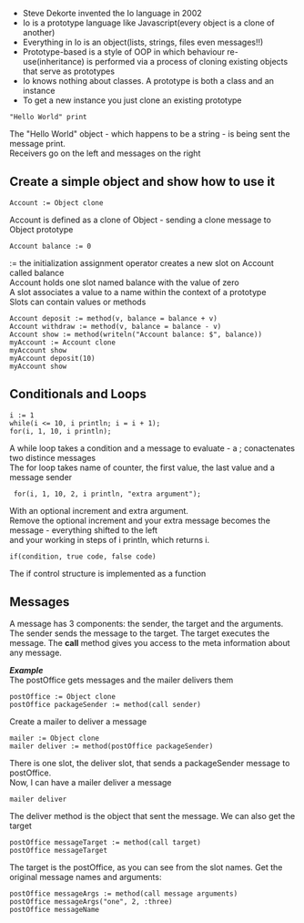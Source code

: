 - Steve Dekorte invented the Io language in 2002
- Io is a prototype language like Javascript(every object is a clone of another)
- Everything in Io is an object(lists, strings, files even messages!!)
- Prototype-based is a style of OOP in which behaviour re-use(inheritance) is performed
via a process of cloning existing objects that serve as prototypes
- Io knows nothing about classes. A prototype is both a class and an instance
- To get a new instance you just clone an existing prototype

```Io
"Hello World" print
```
The "Hello World" object - which happens to be a string - is being sent the message print.   
Receivers go on the left and messages on the right

## Create a simple object and show how to use it
```Io
Account := Object clone
```
Account is defined as a clone of Object - sending a clone message to Object prototype
```Io
Account balance := 0
```
:= the initialization assignment operator creates a new slot on Account called balance   
Account holds one slot named balance with the value of zero   
A slot associates a value to a name within the context of a prototype   
Slots can contain values or methods   
```Io
Account deposit := method(v, balance = balance + v)
Account withdraw := method(v, balance = balance - v)
Account show := method(writeln("Account balance: $", balance))
myAccount := Account clone
myAccount show
myAccount deposit(10)
myAccount show
```
## Conditionals and Loops
```Io
i := 1
while(i <= 10, i println; i = i + 1);  
for(i, 1, 10, i println);
```
A while loop takes a condition and a message to evaluate - a ; conactenates two distince messages   
The for loop takes name of counter, the first value, the last value and a message sender  
```Io
 for(i, 1, 10, 2, i println, "extra argument");
```
With an optional increment and extra argument.   
Remove the optional increment and your extra message becomes the message - everything shifted to the left     
and your working in steps of i println, which returns i.   
```Io
if(condition, true code, false code)
```
The if control structure is implemented as a function   

## Messages
A message has 3 components: the sender, the target and the arguments.
The sender sends the message to the target.
The target executes the message.
The **call** method gives you access to the meta information about any message.

***Example***   
The postOffice gets messages and the mailer delivers them
```Io
postOffice := Object clone
postOffice packageSender := method(call sender)
```
Create a mailer to deliver a message
```Io
mailer := Object clone
mailer deliver := method(postOffice packageSender)
```
There is one slot, the deliver slot, that sends a packageSender message to postOffice.   
Now, I can have a mailer deliver a message   
```Io
mailer deliver
```
The deliver method is the object that sent the message. We can also get the target
```Io
postOffice messageTarget := method(call target)
postOffice messageTarget
```
The target is the postOffice, as you can see from the slot names.
Get the original message names and arguments:
```Io
postOffice messageArgs := method(call message arguments)
postOffice messageArgs("one", 2, :three)
postOffice messageName






